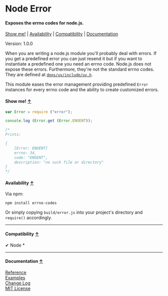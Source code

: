 <a name="start"></a>

Node Error
==========

#### Exposes the errno codes for node.js. ####

[Show me!](#showme) | [Availability](#availability) | [Compatibility](#compatibility) | [Documentation](#documentation)

Version: 1.0.0

When you are writing a node.js module you'll probably deal with errors. If you get a predefined error you can just resend it but if you want to instantiate a predefined one you need an errno code. Node.js does not expose these errors. Furthermore, they're not the standard errno codes. They are defined at [`deps/uv/include/uv.h`](https://github.com/joyent/node/blob/master/deps/uv/include/uv.h).

This module eases the error management providing predefined `Error` instances for every errno code and the ability to create customized errors.

<a name="showme"></a>
#### Show me! [↑](#start) ####

```javascript
var Error = require ("error");

console.log (Error.get (Error.ENOENT));

/*
Prints:

{
	[Error: ENOENT]
	errno: 34,
	code: "ENOENT",
	description: "no such file or directory"
}
*/
```

<a name="availability"></a>
#### Availability [↑](#start) ####

Via npm:

```
npm install errno-codes
```

Or simply copying `build/error.js` into your project's directory and `require()` accordingly.

***

<a name="compatibility"></a>
#### Compatibility [↑](#start) ####

✔ Node *

***

<a name="documentation"></a>
#### Documentation [↑](#start) ####
 
[Reference](https://github.com/Gagle/Node-Error/wiki/Reference)  
[Examples](https://github.com/Gagle/Node-Error/tree/master/examples)  
[Change Log](https://github.com/Gagle/Node-Error/wiki/Change-Log)  
[MIT License](https://github.com/Gagle/Node-Error/blob/master/LICENSE)
